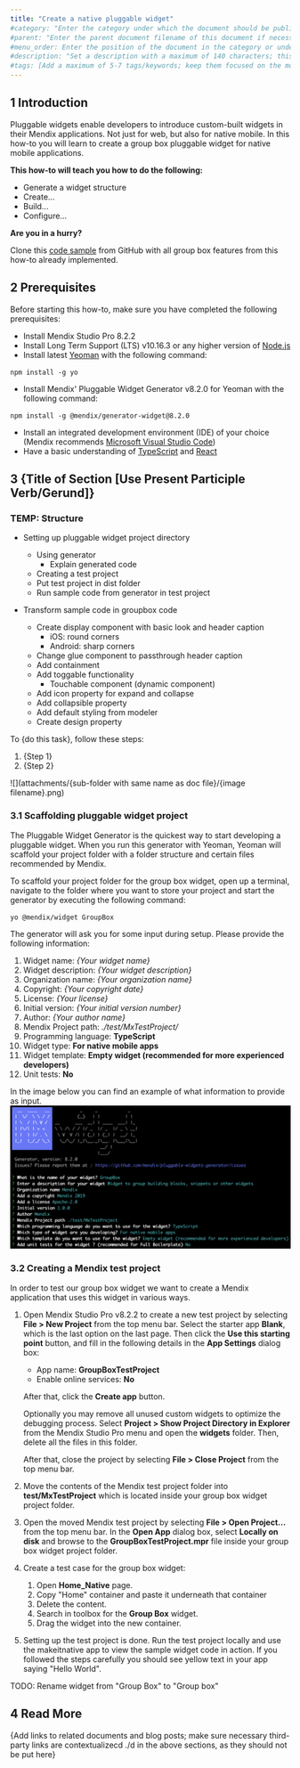 ```yaml
---
title: "Create a native pluggable widget"
#category: "Enter the category under which the document should be published (for example, "Mobile"); if there is a parent, remove this category line"
#parent: "Enter the parent document filename of this document if necessary (for example, "design-the-architecture"); if there is a category, remove this parent line"
#menu_order: Enter the position of the document in the category or under the parent; number by 10 (for first), 20, 30, etc. for easy ordering of other documents in the future if necessary; don't add brackets or quotation marks; if no number is added, the system will add an extremely high number to order the documents, which means that if you only want a document to appear at the top, you only have to add "10" to that specific document, you don't have to order all the other documents in the category/under the parent
#description: "Set a description with a maximum of 140 characters; this should describe what the goal of the document is, and it can be different from the document introduction; this is optional, and it can be removed"
#tags: [Add a maximum of 5-7 tags/keywords; keep them focused on the most important topics of the document, and make sure the tag is used as a word in the actual content (will function best for SEO as a word in a heading); each tag should have quotation marks and be separated by a comma, for example: "Samba", "MxCloud", "cloud", "share"; the tags should be enclosed with brackets and quotation marks]
---
```


## 1 Introduction

Pluggable widgets enable developers to introduce custom-built widgets in their Mendix applications. Not just for web, but also for native mobile. In this how-to you will learn to create a group box pluggable widget for native mobile applications.

**This how-to will teach you how to do the following:**

- Generate a widget structure
- Create...
- Build...
- Configure...

**Are you in a hurry?**

Clone this [code sample](https://github.com/mendix/native-group-box-pluggable-widget-sample) from GitHub with all group box features from this how-to already implemented.

## 2 Prerequisites

Before starting this how-to, make sure you have completed the following prerequisites:

- Install Mendix Studio Pro 8.2.2
- Install Long Term Support (LTS) v10.16.3 or any higher version of [Node.js](https://nodejs.org)
- Install latest [Yeoman](https://yeoman.io/) with the following command:

```shell
npm install -g yo
```

- Install Mendix' Pluggable Widget Generator v8.2.0 for Yeoman with the following command:

```shell
npm install -g @mendix/generator-widget@8.2.0
```

- Install an integrated development environment (IDE) of your choice (Mendix recommends [Microsoft Visual Studio Code](https://code.visualstudio.com/))
- Have a basic understanding of [TypeScript](https://www.typescriptlang.org/) and [React](https://reactjs.org)

## 3 {Title of Section [Use Present Participle Verb/Gerund]}

### TEMP: Structure

- Setting up pluggable widget project directory

  - Using generator
    - Explain generated code
  - Creating a test project
  - Put test project in dist folder
  - Run sample code from generator in test project

- Transform sample code in groupbox code
  - Create display component with basic look and header caption
    - iOS: round corners
    - Android: sharp corners
  - Change glue component to passthrough header caption
  - Add containment
  - Add toggable functionality
    - Touchable component (dynamic component)
  - Add icon property for expand and collapse
  - Add collapsible property
  - Add default styling from modeler
  - Create design property

To {do this task}, follow these steps:

1. {Step 1}
2. {Step 2}

![](attachments/{sub-folder with same name as doc file}/{image filename}.png)

### 3.1 Scaffolding pluggable widget project

The Pluggable Widget Generator is the quickest way to start developing a pluggable widget. When you run this generator with Yeoman, Yeoman will scaffold your project folder with a folder structure and certain files recommended by Mendix.

To scaffold your project folder for the group box widget, open up a terminal, navigate to the folder where you want to store your project and start the generator by executing the following command:

```shell
yo @mendix/widget GroupBox
```

The generator will ask you for some input during setup. Please provide the following information:

1. Widget name: _{Your widget name}_
2. Widget description: _{Your widget description}_
3. Organization name: _{Your organization name}_
4. Copyright: _{Your copyright date}_
5. License: _{Your license}_
6. Initial version: _{Your initial version number}_
7. Author: _{Your author name}_
8. Mendix Project path: _./test/MxTestProject/_
9. Programming language: **TypeScript**
10. Widget type: **For native mobile apps**
11. Widget template: **Empty widget (recommended for more experienced developers)**
12. Unit tests: **No**

In the image below you can find an example of what information to provide as input.
![Pluggable Widget Generator input example](attachments/how-to-create-a-native-pluggable-widget/pluggable-widget-generator-input-example.png)

### 3.2 Creating a Mendix test project

In order to test our group box widget we want to create a Mendix application that uses this widget in various ways.

1. Open Mendix Studio Pro v8.2.2 to create a new test project by selecting **File > New Project** from the top menu bar. Select the starter app **Blank**, which is the last option on the last page. Then click the **Use this starting point** button, and fill in the following details in the **App Settings** dialog box:

   - App name: **GroupBoxTestProject**
   - Enable online services: **No**

   After that, click the **Create app** button.

   Optionally you may remove all unused custom widgets to optimize the debugging process. Select **Project > Show Project Directory in Explorer** from the Mendix Studio Pro menu and open the **widgets** folder. Then, delete all the files in this folder.

   After that, close the project by selecting **File > Close Project** from the top menu bar.

2. Move the contents of the Mendix test project folder into **test/MxTestProject** which is located inside your group box widget project folder.

3. Open the moved Mendix test project by selecting **File > Open Project...** from the top menu bar. In the **Open App** dialog box, select **Locally on disk** and browse to the **GroupBoxTestProject.mpr** file inside your group box widget project folder.

4. Create a test case for the group box widget:

   1. Open **Home_Native** page.
   2. Copy "Home" container and paste it underneath that container
   3. Delete the content.
   4. Search in toolbox for the **Group Box** widget.
   5. Drag the widget into the new container.

5. Setting up the test project is done. Run the test project locally and use the makeitnative app to view the sample widget code in action. If you followed the steps carefully you should see yellow text in your app saying "Hello World".

TODO: Rename widget from "Group Box" to "Group box"

## 4 Read More

{Add links to related documents and blog posts; make sure necessary third-party links are contextualizecd ./d in the above sections, as they should not be put here}
